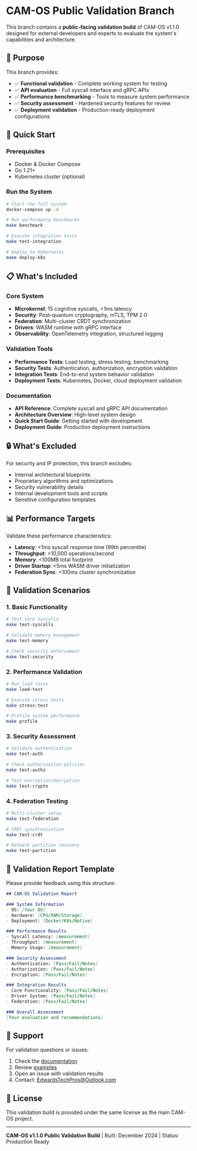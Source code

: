 # CAM-OS Public Validation Branch

This branch contains a **public-facing validation build** of CAM-OS v1.1.0 designed for external developers and experts to evaluate the system's capabilities and architecture.

## 🎯 Purpose

This branch provides:
- ✅ **Functional validation** - Complete working system for testing
- ✅ **API evaluation** - Full syscall interface and gRPC APIs
- ✅ **Performance benchmarking** - Tools to measure system performance
- ✅ **Security assessment** - Hardened security features for review
- ✅ **Deployment validation** - Production-ready deployment configurations

## 🚀 Quick Start

### Prerequisites
- Docker & Docker Compose
- Go 1.21+
- Kubernetes cluster (optional)

### Run the System
```bash
# Start the full system
docker-compose up -d

# Run performance benchmarks
make benchmark

# Execute integration tests
make test-integration

# Deploy to Kubernetes
make deploy-k8s
```

## 📋 What's Included

### Core System
- **Microkernel**: 15 cognitive syscalls, <1ms latency
- **Security**: Post-quantum cryptography, mTLS, TPM 2.0
- **Federation**: Multi-cluster CRDT synchronization
- **Drivers**: WASM runtime with gRPC interface
- **Observability**: OpenTelemetry integration, structured logging

### Validation Tools
- **Performance Tests**: Load testing, stress testing, benchmarking
- **Security Tests**: Authentication, authorization, encryption validation
- **Integration Tests**: End-to-end system behavior validation
- **Deployment Tests**: Kubernetes, Docker, cloud deployment validation

### Documentation
- **API Reference**: Complete syscall and gRPC API documentation
- **Architecture Overview**: High-level system design
- **Quick Start Guide**: Getting started with development
- **Deployment Guide**: Production deployment instructions

## 🔒 What's Excluded

For security and IP protection, this branch excludes:
- Internal architectural blueprints
- Proprietary algorithms and optimizations
- Security vulnerability details
- Internal development tools and scripts
- Sensitive configuration templates

## 📊 Performance Targets

Validate these performance characteristics:
- **Latency**: <1ms syscall response time (99th percentile)
- **Throughput**: >10,000 operations/second
- **Memory**: <100MB total footprint
- **Driver Startup**: <5ms WASM driver initialization
- **Federation Sync**: <100ms cluster synchronization

## 🧪 Validation Scenarios

### 1. Basic Functionality
```bash
# Test core syscalls
make test-syscalls

# Validate memory management
make test-memory

# Check security enforcement
make test-security
```

### 2. Performance Validation
```bash
# Run load tests
make load-test

# Execute stress tests
make stress-test

# Profile system performance
make profile
```

### 3. Security Assessment
```bash
# Validate authentication
make test-auth

# Check authorization policies
make test-authz

# Test encryption/decryption
make test-crypto
```

### 4. Federation Testing
```bash
# Multi-cluster setup
make test-federation

# CRDT synchronization
make test-crdt

# Network partition recovery
make test-partition
```

## 📝 Validation Report Template

Please provide feedback using this structure:

```markdown
## CAM-OS Validation Report

### System Information
- OS: [Your OS]
- Hardware: [CPU/RAM/Storage]
- Deployment: [Docker/K8s/Native]

### Performance Results
- Syscall Latency: [measurement]
- Throughput: [measurement]
- Memory Usage: [measurement]

### Security Assessment
- Authentication: [Pass/Fail/Notes]
- Authorization: [Pass/Fail/Notes]
- Encryption: [Pass/Fail/Notes]

### Integration Results
- Core Functionality: [Pass/Fail/Notes]
- Driver System: [Pass/Fail/Notes]
- Federation: [Pass/Fail/Notes]

### Overall Assessment
[Your evaluation and recommendations]
```

## 🤝 Support

For validation questions or issues:
1. Check the [documentation](docs/)
2. Review [examples](examples/)
3. Open an issue with validation results
4. Contact: EdwardsTechPros@Outlook.com

## 📄 License

This validation build is provided under the same license as the main CAM-OS project.

---

**CAM-OS v1.1.0 Public Validation Build** | Built: December 2024 | Status: Production Ready 